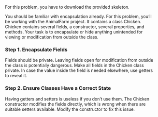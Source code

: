For this problem, you have to download the provided skeleton.

You should be familiar with encapsulation already. For this problem, you’ll be working with the AnimalFarm project. It contains a class Chicken. Chicken contains several fields, a constructor, several properties, and methods. Your task is to encapsulate or hide anything unintended for viewing or modification from outside the class.

### Step 1. Encapsulate Fields

Fields should be private. Leaving fields open for modification from outside the class is potentially dangerous. Make all fields in the Chicken class private. In case the value inside the field is needed elsewhere, use getters to reveal it.

### Step 2. Ensure Classes Have a Correct State

Having getters and setters is useless if you don’t use them. The Chicken constructor modifies the fields directly, which is wrong when there are suitable setters available. Modify the constructor to fix this issue.
